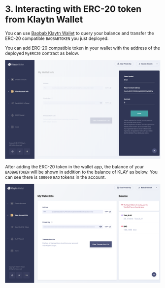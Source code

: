 # 3. Interacting with ERC-20 token from Klaytn Wallet <a id="3-interacting-with-erc-20-token-from-klaytn-wallet"></a>

You can use [Baobab Klaytn Wallet](https://baobab.wallet.klaytn.foundation) to query your balance and transfer the ERC-20 compatible `BAOBABTOKEN` you just deployed.

You can add ERC-20 compatible token in your wallet with the address of the deployed `MyERC20` contract as below.

![ERC20-3-Add\_token](./images/erc20-3-add_token.png)

After adding the ERC-20 token in the wallet app, the balance of your `BAOBABTOKEN` will be shown in addition to the balance of KLAY as below. You can see there is `100000` `BAO` tokens in the account.

![ERC20-4-wallet-token](./images/erc20-4-wallet-token.png)

